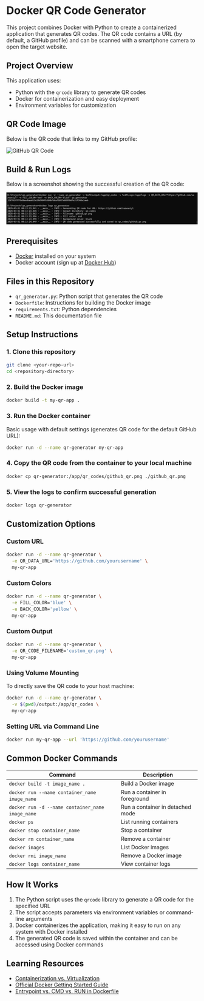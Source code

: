 # Docker QR Code Generator

This project combines Docker with Python to create a containerized application that generates QR codes. The QR code contains a URL (by default, a GitHub profile) and can be scanned with a smartphone camera to open the target website.

## Project Overview

This application uses:
- Python with the `qrcode` library to generate QR codes
- Docker for containerization and easy deployment
- Environment variables for customization

## QR Code Image

Below is the QR code that links to my GitHub profile:

<!-- Insert your QR code image here once generated -->
![GitHub QR Code](github_qr.png)

## Build & Run Logs

Below is a screenshot showing the successful creation of the QR code:

<!-- Insert your log image here once generated -->
![Build Logs](logs_screenshot.png)

## Prerequisites

- [Docker](https://www.docker.com/get-started/) installed on your system
- Docker account (sign up at [Docker Hub](https://hub.docker.com/))

## Files in this Repository

- `qr_generator.py`: Python script that generates the QR code
- `Dockerfile`: Instructions for building the Docker image
- `requirements.txt`: Python dependencies
- `README.md`: This documentation file

## Setup Instructions

### 1. Clone this repository

```bash
git clone <your-repo-url>
cd <repository-directory>
```

### 2. Build the Docker image

```bash
docker build -t my-qr-app .
```

### 3. Run the Docker container

Basic usage with default settings (generates QR code for the default GitHub URL):

```bash
docker run -d --name qr-generator my-qr-app
```

### 4. Copy the QR code from the container to your local machine

```bash
docker cp qr-generator:/app/qr_codes/github_qr.png ./github_qr.png
```

### 5. View the logs to confirm successful generation

```bash
docker logs qr-generator
```

## Customization Options

### Custom URL

```bash
docker run -d --name qr-generator \
  -e QR_DATA_URL='https://github.com/yourusername' \
  my-qr-app
```

### Custom Colors

```bash
docker run -d --name qr-generator \
  -e FILL_COLOR='blue' \
  -e BACK_COLOR='yellow' \
  my-qr-app
```

### Custom Output

```bash
docker run -d --name qr-generator \
  -e QR_CODE_FILENAME='custom_qr.png' \
  my-qr-app
```

### Using Volume Mounting

To directly save the QR code to your host machine:

```bash
docker run -d --name qr-generator \
  -v $(pwd)/output:/app/qr_codes \
  my-qr-app
```

### Setting URL via Command Line

```bash
docker run my-qr-app --url 'https://github.com/yourusername'
```

## Common Docker Commands

| Command | Description |
|---------|-------------|
| `docker build -t image_name .` | Build a Docker image |
| `docker run --name container_name image_name` | Run a container in foreground |
| `docker run -d --name container_name image_name` | Run a container in detached mode |
| `docker ps` | List running containers |
| `docker stop container_name` | Stop a container |
| `docker rm container_name` | Remove a container |
| `docker images` | List Docker images |
| `docker rmi image_name` | Remove a Docker image |
| `docker logs container_name` | View container logs |

## How It Works

1. The Python script uses the `qrcode` library to generate a QR code for the specified URL
2. The script accepts parameters via environment variables or command-line arguments
3. Docker containerizes the application, making it easy to run on any system with Docker installed
4. The generated QR code is saved within the container and can be accessed using Docker commands

## Learning Resources

- [Containerization vs. Virtualization](https://www.netapp.com/blog/containers-vs-vms/)
- [Official Docker Getting Started Guide](https://docs.docker.com/get-started/)
- [Entrypoint vs. CMD vs. RUN in Dockerfile](https://stackoverflow.com/questions/21553353/what-is-the-difference-between-cmd-and-entrypoint-in-a-dockerfile)
